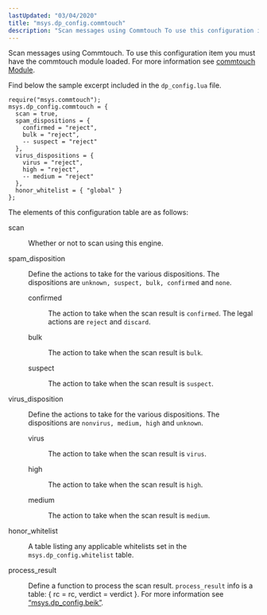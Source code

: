```yaml
---
lastUpdated: "03/04/2020"
title: "msys.dp_config.commtouch"
description: "Scan messages using Commtouch To use this configuration item you must have the commtouch module loaded For more information see commtouch Module Find below the sample excerpt included in the dp config lua file The elements of this configuration table are as follows scan Whether or not to scan using..."
---
```


Scan messages using Commtouch. To use this configuration item you must have the commtouch module loaded. For more information see [commtouch Module](/momentum/3/3-reference/3-reference-modules-commtouch).

Find below the sample excerpt included in the `dp_config.lua` file.

```
require("msys.commtouch");
msys.dp_config.commtouch = {
  scan = true,
  spam_dispositions = {
    confirmed = "reject",
    bulk = "reject",
    -- suspect = "reject"
  },
  virus_dispositions = {
    virus = "reject",
    high = "reject",
    -- medium = "reject"
  },
  honor_whitelist = { "global" }
};
```

The elements of this configuration table are as follows:

<dl class="variablelist">

<dt>scan</dt>

<dd>

Whether or not to scan using this engine.

</dd>

<dt>spam_disposition</dt>

<dd>

Define the actions to take for the various dispositions. The dispositions are `unknown, suspect, bulk, confirmed` and `none`.

<dl class="variablelist">

<dt>confirmed</dt>

<dd>

The action to take when the scan result is `confirmed`. The legal actions are `reject` and `discard`.

</dd>

<dt>bulk</dt>

<dd>

The action to take when the scan result is `bulk`.

</dd>

<dt>suspect</dt>

<dd>

The action to take when the scan result is `suspect`.

</dd>

</dl>

</dd>

<dt>virus_disposition</dt>

<dd>

Define the actions to take for the various dispositions. The dispositions are `nonvirus, medium, high` and `unknown`.

<dl class="variablelist">

<dt>virus</dt>

<dd>

The action to take when the scan result is `virus`.

</dd>

<dt>high</dt>

<dd>

The action to take when the scan result is `high`.

</dd>

<dt>medium</dt>

<dd>

The action to take when the scan result is `medium`.

</dd>

</dl>

</dd>

<dt>honor_whitelist</dt>

<dd>

A table listing any applicable whitelists set in the `msys.dp_config.whitelist` table.

</dd>

<dt>process_result</dt>

<dd>

Define a function to process the scan result. `process_result` info is a table: { rc = rc, verdict = verdict }. For more information see [“msys.dp_config.beik”](/momentum/3/3-policy/policy-default-configuration-msys-dp-config-beik).

</dd>

</dl>
